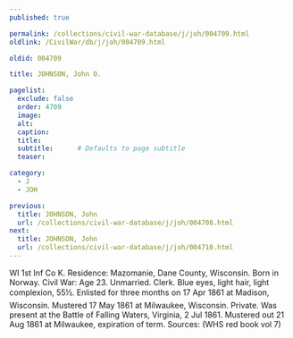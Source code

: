 ```yaml
---
published: true

permalink: /collections/civil-war-database/j/joh/004709.html
oldlink: /CivilWar/db/j/joh/004709.html

oldid: 004709

title: JOHNSON, John O.

pagelist:
  exclude: false
  order: 4709
  image: 
  alt:
  caption:
  title:
  subtitle:      # Defaults to page subtitle
  teaser:

category: 
  - J 
  - JOH

previous:
  title: JOHNSON, John
  url: /collections/civil-war-database/j/joh/004708.html  
next:
  title: JOHNSON, John
  url: /collections/civil-war-database/j/joh/004710.html   
---
```

WI 1st Inf Co K. Residence: Mazomanie, Dane County, Wisconsin. Born in Norway. Civil War: Age 23. Unmarried. Clerk. Blue eyes, light hair, light complexion, 5&#146;5&frac12;&#148;. Enlisted for three months on 17 Apr 1861 at Madison, Wisconsin. Mustered 17 May 1861 at Milwaukee, Wisconsin. Private. Was present at the Battle of Falling Waters, Virginia, 2 Jul 1861. Mustered out 21 Aug 1861 at Milwaukee, expiration of term. Sources: (WHS red book vol 7)